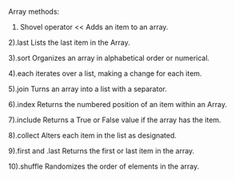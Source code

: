 Array methods:
1) Shovel operator <<
  Adds an item to an array.

2).last
  Lists the last item in the Array.

3).sort
  Organizes an array in alphabetical order or numerical.

4).each
  iterates over a list, making a change for each item.

5).join
  Turns an array into a list with a separator.

6).index
  Returns the numbered position of an item within an Array.

7).include
  Returns a True or False value if the array has the item.

8).collect
  Alters each item in the list as designated.

9).first and .last
  Returns the first or last item in the array.

10).shuffle
  Randomizes the order of elements in the array.  
